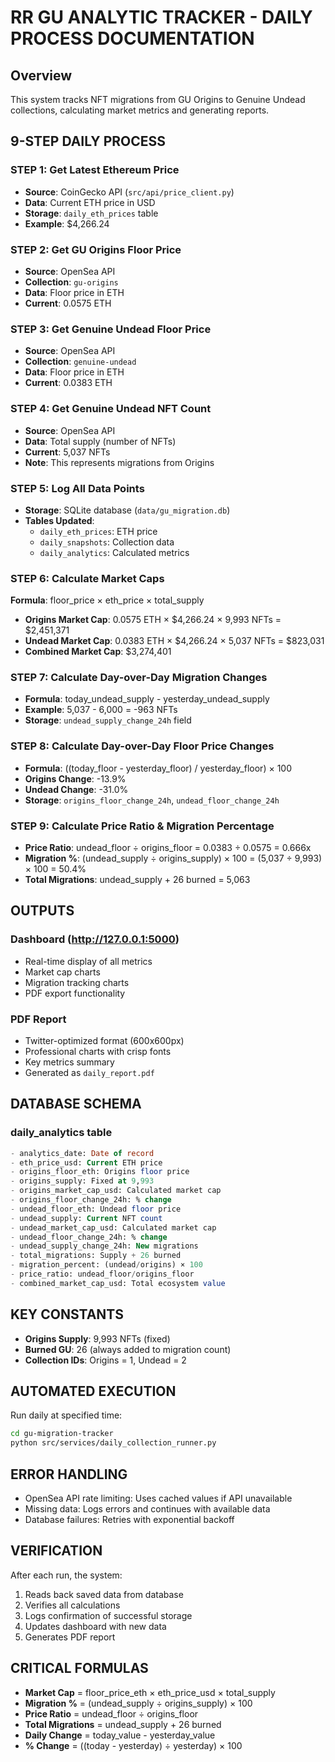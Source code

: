 # RR GU ANALYTIC TRACKER - DAILY PROCESS DOCUMENTATION

## Overview
This system tracks NFT migrations from GU Origins to Genuine Undead collections, calculating market metrics and generating reports.

## 9-STEP DAILY PROCESS

### STEP 1: Get Latest Ethereum Price
- **Source**: CoinGecko API (`src/api/price_client.py`)
- **Data**: Current ETH price in USD
- **Storage**: `daily_eth_prices` table
- **Example**: $4,266.24

### STEP 2: Get GU Origins Floor Price
- **Source**: OpenSea API
- **Collection**: `gu-origins`
- **Data**: Floor price in ETH
- **Current**: 0.0575 ETH

### STEP 3: Get Genuine Undead Floor Price
- **Source**: OpenSea API
- **Collection**: `genuine-undead`
- **Data**: Floor price in ETH
- **Current**: 0.0383 ETH

### STEP 4: Get Genuine Undead NFT Count
- **Source**: OpenSea API
- **Data**: Total supply (number of NFTs)
- **Current**: 5,037 NFTs
- **Note**: This represents migrations from Origins

### STEP 5: Log All Data Points
- **Storage**: SQLite database (`data/gu_migration.db`)
- **Tables Updated**:
  - `daily_eth_prices`: ETH price
  - `daily_snapshots`: Collection data
  - `daily_analytics`: Calculated metrics

### STEP 6: Calculate Market Caps
**Formula**: floor_price × eth_price × total_supply

- **Origins Market Cap**: 0.0575 ETH × $4,266.24 × 9,993 NFTs = $2,451,371
- **Undead Market Cap**: 0.0383 ETH × $4,266.24 × 5,037 NFTs = $823,031
- **Combined Market Cap**: $3,274,401

### STEP 7: Calculate Day-over-Day Migration Changes
- **Formula**: today_undead_supply - yesterday_undead_supply
- **Example**: 5,037 - 6,000 = -963 NFTs
- **Storage**: `undead_supply_change_24h` field

### STEP 8: Calculate Day-over-Day Floor Price Changes
- **Formula**: ((today_floor - yesterday_floor) / yesterday_floor) × 100
- **Origins Change**: -13.9%
- **Undead Change**: -31.0%
- **Storage**: `origins_floor_change_24h`, `undead_floor_change_24h`

### STEP 9: Calculate Price Ratio & Migration Percentage
- **Price Ratio**: undead_floor ÷ origins_floor = 0.0383 ÷ 0.0575 = 0.666x
- **Migration %**: (undead_supply ÷ origins_supply) × 100 = (5,037 ÷ 9,993) × 100 = 50.4%
- **Total Migrations**: undead_supply + 26 burned = 5,063

## OUTPUTS

### Dashboard (http://127.0.0.1:5000)
- Real-time display of all metrics
- Market cap charts
- Migration tracking charts
- PDF export functionality

### PDF Report
- Twitter-optimized format (600x600px)
- Professional charts with crisp fonts
- Key metrics summary
- Generated as `daily_report.pdf`

## DATABASE SCHEMA

### daily_analytics table
```sql
- analytics_date: Date of record
- eth_price_usd: Current ETH price
- origins_floor_eth: Origins floor price
- origins_supply: Fixed at 9,993
- origins_market_cap_usd: Calculated market cap
- origins_floor_change_24h: % change
- undead_floor_eth: Undead floor price  
- undead_supply: Current NFT count
- undead_market_cap_usd: Calculated market cap
- undead_floor_change_24h: % change
- undead_supply_change_24h: New migrations
- total_migrations: Supply + 26 burned
- migration_percent: (undead/origins) × 100
- price_ratio: undead_floor/origins_floor
- combined_market_cap_usd: Total ecosystem value
```

## KEY CONSTANTS
- **Origins Supply**: 9,993 NFTs (fixed)
- **Burned GU**: 26 (always added to migration count)
- **Collection IDs**: Origins = 1, Undead = 2

## AUTOMATED EXECUTION
Run daily at specified time:
```bash
cd gu-migration-tracker
python src/services/daily_collection_runner.py
```

## ERROR HANDLING
- OpenSea API rate limiting: Uses cached values if API unavailable
- Missing data: Logs errors and continues with available data
- Database failures: Retries with exponential backoff

## VERIFICATION
After each run, the system:
1. Reads back saved data from database
2. Verifies all calculations
3. Logs confirmation of successful storage
4. Updates dashboard with new data
5. Generates PDF report

## CRITICAL FORMULAS
- **Market Cap** = floor_price_eth × eth_price_usd × total_supply
- **Migration %** = (undead_supply ÷ origins_supply) × 100
- **Price Ratio** = undead_floor ÷ origins_floor
- **Total Migrations** = undead_supply + 26 burned
- **Daily Change** = today_value - yesterday_value
- **% Change** = ((today - yesterday) ÷ yesterday) × 100